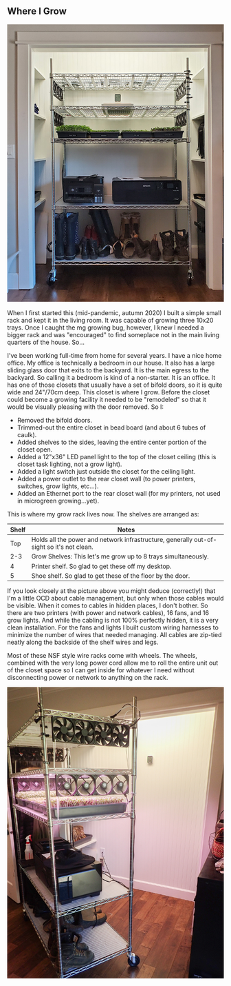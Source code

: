 ## Where I Grow

![Grow Closet](/assets/images/closet.jpg)


When I first started this (mid-pandemic, autumn 2020) I built a simple small rack and kept it in the living room.  It was capable of growing three 10x20 trays.  Once I caught the mg growing bug, however, I knew I needed a bigger rack and was "encouraged" to find someplace not in the main living quarters of the house. So...

I've been working full-time from home for several years. I have a nice home office. My office is technically a bedroom in our house. It also has a large sliding glass door that exits to the backyard. It is the main egress to the backyard. So calling it a bedroom is kind of a non-starter. It is an office. It has one of those closets that usually have a set of bifold doors, so it is quite wide and 24"/70cm deep.  This closet is where I grow.  Before the closet could become a growing facility it needed to be "remodeled" so that it would be visually pleasing with the door removed. So I:

* Removed the bifold doors.
* Trimmed-out the entire closet in bead board (and about 6 tubes of caulk).
* Added shelves to the sides, leaving the entire center portion of the closet open.  
* Added a 12"x36" LED panel light to the top of the closet ceiling (this is closet task lighting, not a grow light).
* Added a light switch just outside the closet for the ceiling light.
* Added a power outlet to the rear closet wall (to power printers, switches, grow lights, etc...).
* Added an Ethernet port to the rear closet wall (for my printers, not used in microgreen growing...yet).

This is where my grow rack lives now.  The shelves are arranged as:

Shelf | Notes
---- | ----
Top | Holds all the power and network infrastructure, generally out-of-sight so it's not clean.
2-3 | Grow Shelves: This let's me grow up to 8 trays simultaneously.
4 | Printer shelf.  So glad to get these off my desktop.
5 | Shoe shelf. So glad to get these of the floor by the door.

If you look closely at the picture above you might deduce (correctly!) that I'm a little OCD about cable management, but only when those cables would be visible.  When it comes to cables in hidden places, I don't bother.  So there are two printers (with power and network cables), 16 fans, and 16 grow lights.  And while the cabling is not 100% perfectly hidden, it is a very clean installation.  For the fans and lights I built custom wiring harnesses to minimize the number of wires that needed managing.  All cables are zip-tied neatly along the backside of the shelf wires and legs.

Most of these NSF style wire racks come with wheels.  The wheels, combined with the very long power cord allow me to roll the entire unit out of the closet space so I can get inside for whatever I need without disconnecting power or network to anything on the rack.

![Rack Pulled Out](assets/images/open-closet.jpg)

